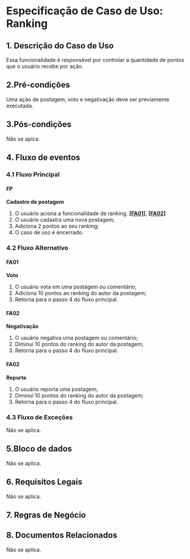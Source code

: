 # Especificação de Caso de Uso: Ranking

## 1. Descrição do Caso de Uso
Essa funcionalidade é responsável por controlar a quantidade de pontos que o usuário recebe por ação.

## 2.Pré-condições
Uma ação de postagem, voto e negativação deve ser previamente executada.

## 3.Pós-condições
Não se apica.

## 4. Fluxo de eventos
### 4.1 Fluxo Principal
#### FP
**Cadastro de postagem**

1. O usuário aciona a funcionalidade de ranking. **[[FA01](#fa01)]**, **[[FA02](#fa02)]**
1. O usuário cadastra uma nova postagem;
1. Adiciona 2 pontos ao seu ranking;
1. O caso de uso é encerrado.

### 4.2 Fluxo Alternativo

#### FA01
**Voto**

1. O usuário vota em uma postagem ou comentário;
1. Adiciona 10 pontos ao ranking do autor da postagem;
1. Retorna para o passo 4 do fluxo principal.

#### FA02
**Negativação**

1. O usuário negativa uma postagem ou comentário;
1. Diminui 10 pontos do ranking do autor da postagem;
1. Retorna para o passo 4 do fluxo principal.

#### FA02
**Reporte**

1. O usuário reporta uma postagem;
1. Diminui 10 pontos do ranking do autor da postagem;
1. Retorna para o passo 4 do fluxo principal.

### 4.3 Fluxo de Exceções
Não se aplica.

## 5.Bloco de dados
Não se aplica.

## 6. Requisitos Legais
Não se aplica.

## 7. Regras de Negócio


## 8. Documentos Relacionados
Não se aplica.
